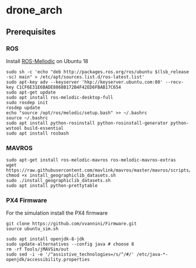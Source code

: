 # drone_arch 
            

## Prerequisites

### ROS

Install [ROS-Mellodic](http://wiki.ros.org/melodic/Installation/Ubuntu) on Ubuntu 18

```
sudo sh -c 'echo "deb http://packages.ros.org/ros/ubuntu $(lsb_release -sc) main" > /etc/apt/sources.list.d/ros-latest.list'
sudo apt-key adv --keyserver 'hkp://keyserver.ubuntu.com:80' --recv-key C1CF6E31E6BADE8868B172B4F42ED6FBAB17C654
sudo apt-get update
sudo apt install ros-melodic-desktop-full
sudo rosdep init
rosdep update
echo "source /opt/ros/melodic/setup.bash" >> ~/.bashrc
source ~/.bashrc
sudo apt install python-rosinstall python-rosinstall-generator python-wstool build-essential
sudo apt install rosbash
```

### MAVROS

```
sudo apt-get install ros-melodic-mavros ros-melodic-mavros-extras
wget https://raw.githubusercontent.com/mavlink/mavros/master/mavros/scripts/install_geographiclib_datasets.sh
chmod +x install_geographiclib_datasets.sh
sudo ./install_geographiclib_datasets.sh
sudo apt install python-prettytable
```
### PX4 Firmware

For the simulation install the PX4 firmware

```
git clone https://github.com/vvannini/Firmware.git
source ubuntu_sim.sh

sudo apt install openjdk-8-jdk
sudo update-alternatives --config java # choose 8
rm -rf Tools/jMAVSim/out
sudo sed -i -e '/^assistive_technologies=/s/^/#/' /etc/java-*-openjdk/accessibility.properties
```

